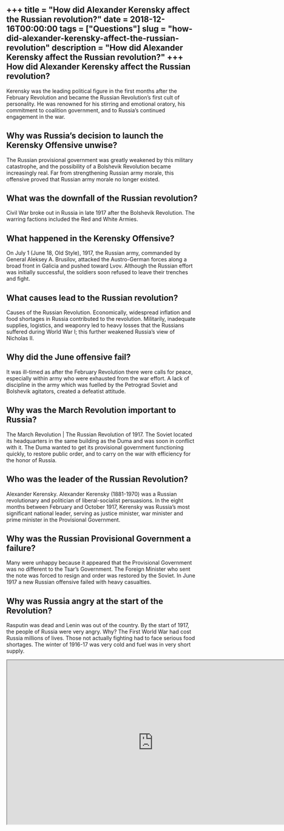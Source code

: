 +++
title = "How did Alexander Kerensky affect the Russian revolution?"
date = 2018-12-16T00:00:00
tags = ["Questions"]
slug = "how-did-alexander-kerensky-affect-the-russian-revolution"
description = "How did Alexander Kerensky affect the Russian revolution?"
+++
How did Alexander Kerensky affect the Russian revolution?
---------------------------------------------------------

Kerensky was the leading political figure in the first months after the February Revolution and became the Russian Revolution’s first cult of personality. He was renowned for his stirring and emotional oratory, his commitment to coalition government, and to Russia’s continued engagement in the war.

Why was Russia’s decision to launch the Kerensky Offensive unwise?
------------------------------------------------------------------

The Russian provisional government was greatly weakened by this military catastrophe, and the possibility of a Bolshevik Revolution became increasingly real. Far from strengthening Russian army morale, this offensive proved that Russian army morale no longer existed.

What was the downfall of the Russian revolution?
------------------------------------------------

Civil War broke out in Russia in late 1917 after the Bolshevik Revolution. The warring factions included the Red and White Armies.

What happened in the Kerensky Offensive?
----------------------------------------

On July 1 (June 18, Old Style), 1917, the Russian army, commanded by General Aleksey A. Brusilov, attacked the Austro-German forces along a broad front in Galicia and pushed toward Lvov. Although the Russian effort was initially successful, the soldiers soon refused to leave their trenches and fight.

What causes lead to the Russian revolution?
-------------------------------------------

Causes of the Russian Revolution. Economically, widespread inflation and food shortages in Russia contributed to the revolution. Militarily, inadequate supplies, logistics, and weaponry led to heavy losses that the Russians suffered during World War I; this further weakened Russia’s view of Nicholas II.

Why did the June offensive fail?
--------------------------------

It was ill-timed as after the February Revolution there were calls for peace, especially within army who were exhausted from the war effort. A lack of discipline in the army which was fuelled by the Petrograd Soviet and Bolshevik agitators, created a defeatist attitude.

Why was the March Revolution important to Russia?
-------------------------------------------------

The March Revolution | The Russian Revolution of 1917. The Soviet located its headquarters in the same building as the Duma and was soon in conflict with it. The Duma wanted to get its provisional government functioning quickly, to restore public order, and to carry on the war with efficiency for the honor of Russia.

Who was the leader of the Russian Revolution?
---------------------------------------------

Alexander Kerensky. Alexander Kerensky (1881-1970) was a Russian revolutionary and politician of liberal-socialist persuasions. In the eight months between February and October 1917, Kerensky was Russia’s most significant national leader, serving as justice minister, war minister and prime minister in the Provisional Government.

Why was the Russian Provisional Government a failure?
-----------------------------------------------------

Many were unhappy because it appeared that the Provisional Government was no different to the Tsar’s Government. The Foreign Minister who sent the note was forced to resign and order was restored by the Soviet. In June 1917 a new Russian offensive failed with heavy casualties.

Why was Russia angry at the start of the Revolution?
----------------------------------------------------

Rasputin was dead and Lenin was out of the country. By the start of 1917, the people of Russia were very angry. Why? The First World War had cost Russia millions of lives. Those not actually fighting had to face serious food shortages. The winter of 1916-17 was very cold and fuel was in very short supply.

<iframe allow="accelerometer; autoplay; clipboard-write; encrypted-media; gyroscope; picture-in-picture" allowfullscreen="" class="__youtube_prefs__  epyt-is-override  no-lazyload" data-no-lazy="1" data-origheight="433" data-origwidth="770" data-skipgform_ajax_framebjll="" height="433" id="_ytid_12999" loading="lazy" src="https://www.youtube.com/embed/Cqbleas1mmo?enablejsapi=1&autoplay=0&cc_load_policy=0&cc_lang_pref=&iv_load_policy=1&loop=0&modestbranding=0&rel=1&fs=1&playsinline=0&autohide=2&theme=dark&color=red&controls=1&" title="YouTube player" width="770"></iframe>